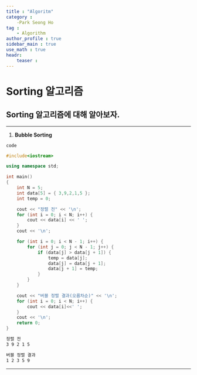 ```yaml
---
title : "Algoritm"
category :
    -Park Seong Ho
tag :
    - Algorithm
author_profile : true
sidebar_main : true
use_math : true
headr:
    teaser : 
---
```


# Sorting 알고리즘

## Sorting 알고리즘에 대해 알아보자.

---
1. **Bubble Sorting**

`code`
```cpp
#include<iostream>

using namespace std;

int main()
{
	int N = 5;
	int data[5] = { 3,9,2,1,5 };
	int temp = 0;

	cout << "정렬 전" << '\n';
	for (int i = 0; i < N; i++) {
		cout << data[i] << ' ';
	}
	cout << '\n';

	for (int i = 0; i < N - 1; i++) {
		for (int j = 0; j < N - 1; j++) {
			if (data[j] > data[j + 1]) {
				temp = data[j];
				data[j] = data[j + 1];
				data[j + 1] = temp;
			}
		}
	}

	cout << "버블 정렬 결과(오름차순)" << '\n';
	for (int i = 0; i < N; i++) {
		cout << data[i]<<' ';
	}
	cout << '\n';
	return 0;
}
```

```sh
정렬 전
3 9 2 1 5

버블 정렬 결과
1 2 3 5 9
```
---

